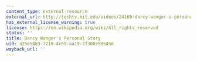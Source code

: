 ```yaml
---
content_type: external-resource
external_url: http://techtv.mit.edu/videos/24169-darcy-wanger-s-personal-story
has_external_license_warning: true
license: https://en.wikipedia.org/wiki/All_rights_reserved
status: ''
title: Darcy Wanger's Personal Story
uid: a25e5483-7210-4c69-aa19-7f308e986456
wayback_url: ''
---
```

